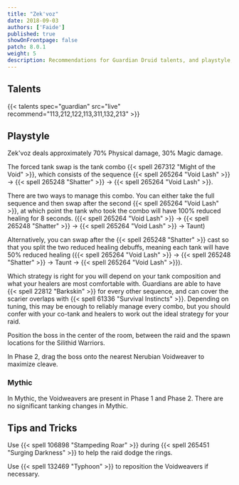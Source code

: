 ```yaml
---
title: "Zek'voz"
date: 2018-09-03
authors: ['Faide']
published: true
showOnFrontpage: false
patch: 8.0.1
weight: 5
description: Recommendations for Guardian Druid talents, and playstyle, and tips and tricks for Zek'voz in Uldir, on Normal/Heroic and Mythic difficulties.
---
```


## Talents

{{< talents spec="guardian" src="live" recommend="113,212,122,113,311,132,213" >}}

## Playstyle

Zek'voz deals approximately 70% Physical damage, 30% Magic damage.

The forced tank swap is the tank combo {{< spell 267312 "Might of the Void" >}}, which consists of the sequence {{< spell 265264 "Void Lash" >}} -> {{< spell 265248 "Shatter" >}} -> {{< spell 265264 "Void Lash" >}}.

There are two ways to manage this combo. You can either take the full sequence and then swap after the second {{< spell 265264 "Void Lash" >}}, at which point the tank who took the combo will have 100% reduced healing for 8 seconds. ({{< spell 265264 "Void Lash" >}} -> {{< spell 265248 "Shatter" >}} -> {{< spell 265264 "Void Lash" >}} -> Taunt)

Alternatively, you can swap after the {{< spell 265248 "Shatter" >}} cast so that you split the two reduced healing debuffs, meaning each tank will have 50% reduced healing ({{< spell 265264 "Void Lash" >}} -> {{< spell 265248 "Shatter" >}} -> Taunt -> {{< spell 265264 "Void Lash" >}}).

Which strategy is right for you will depend on your tank composition and what your healers are most comfortable with. Guardians are able to have {{< spell 22812 "Barkskin" >}} for every other sequence, and can cover the scarier overlaps with {{< spell 61336 "Survival Instincts" >}}. Depending on tuning, this may be enough to reliably manage every combo, but you should confer with your co-tank and healers to work out the ideal strategy for your raid.

Position the boss in the center of the room, between the raid and the spawn locations for the Silithid Warriors.

In Phase 2, drag the boss onto the nearest Nerubian Voidweaver to maximize cleave.

### Mythic

In Mythic, the Voidweavers are present in Phase 1 and Phase 2. There are no significant tanking changes in Mythic.

## Tips and Tricks

Use {{< spell 106898 "Stampeding Roar" >}} during {{< spell 265451 "Surging Darkness" >}} to help the raid dodge the rings.

Use {{< spell 132469 "Typhoon" >}} to reposition the Voidweavers if necessary.

